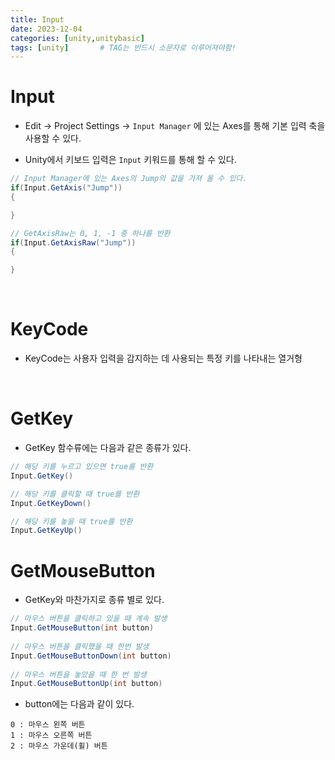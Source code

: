 ```yaml
---
title: Input
date: 2023-12-04
categories: [unity,unitybasic]
tags: [unity]		# TAG는 반드시 소문자로 이루어져야함!
---
```


# **Input**

* Edit -> Project Settings -> `Input Manager` 에 있는 Axes를 통해 기본 입력 축을 사용할 수 있다.



* Unity에서 키보드 입력은 `Input` 키워드를 통해 할 수 있다.


```c#
// Input Manager에 있는 Axes의 Jump의 값을 가져 올 수 있다.
if(Input.GetAxis("Jump"))
{

}

// GetAxisRaw는 0, 1, -1 중 하나를 반환 
if(Input.GetAxisRaw("Jump"))
{

}
```
<br>

# **KeyCode**

* KeyCode는 사용자 입력을 감지하는 데 사용되는 특정 키를 나타내는 열거형





<br>

# **GetKey**

* GetKey 함수류에는 다음과 같은 종류가 있다.

```c#
// 해당 키를 누르고 있으면 true를 반환
Input.GetKey()

// 해당 키를 클릭할 때 true를 반환
Input.GetKeyDown()

// 해당 키를 놓을 때 true를 반환
Input.GetKeyUp()
```

# **GetMouseButton**

* GetKey와 마찬가지로 종류 별로 있다.

```c#
// 마우스 버튼을 클릭하고 있을 때 계속 발생
Input.GetMouseButton(int button)
 
// 마우스 버튼을 클릭했을 때 한번 발생
Input.GetMouseButtonDown(int button)
 
// 마우스 버튼을 놓았을 때 한 번 발생
Input.GetMouseButtonUp(int button)
```

* button에는 다음과 같이 있다.

```
0 : 마우스 왼쪽 버튼
1 : 마우스 오른쪽 버튼
2 : 마우스 가운데(휠) 버튼
```
